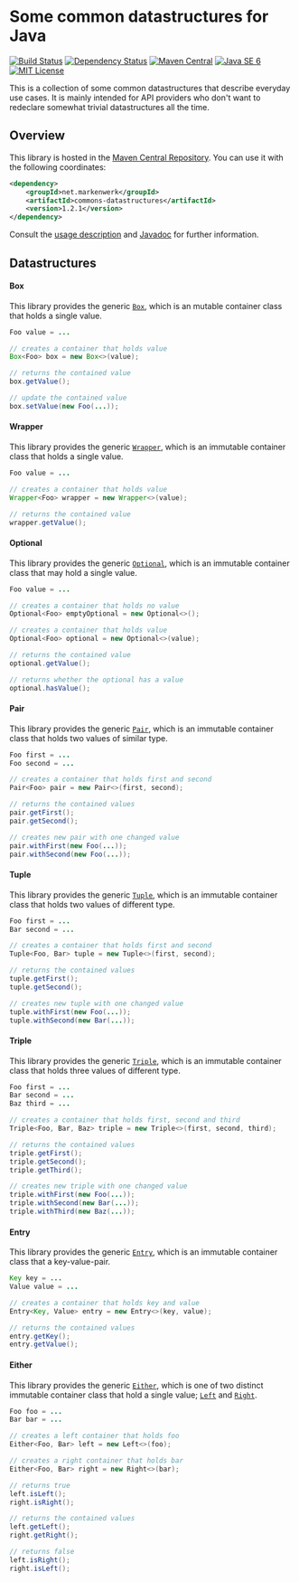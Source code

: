# Some common datastructures for Java

[![Build Status](https://travis-ci.org/markenwerk/java-commons-datastructures.svg?branch=master)](https://travis-ci.org/markenwerk/java-commons-datastructures)
[![Dependency Status](https://www.versioneye.com/user/projects/56d8144cd71695003886c483/badge.svg)](https://www.versioneye.com/user/projects/56d8144cd71695003886c483)
[![Maven Central](https://maven-badges.herokuapp.com/maven-central/net.markenwerk/commons-datastructures/badge.svg)](https://maven-badges.herokuapp.com/maven-central/net.markenwerk/commons-datastructures)
[![Java SE 6](https://img.shields.io/badge/java-SE_6-brightgreen.svg)](http://docs.oracle.com/javase/6/docs/api/)
[![MIT License](https://img.shields.io/badge/license-MIT-brightgreen.svg)](https://github.com/markenwerk/java-commons-datastructures/blob/master/LICENSE)

This is a collection of some common datastructures that describe everyday use cases. It is mainly intended for API providers who don't want to redeclare somewhat trivial datastructures all the time.

## Overview

This library is hosted in the [Maven Central Repository](https://maven-badges.herokuapp.com/maven-central/net.markenwerk/commons-datastructures). You can use it with the following coordinates:

```xml
<dependency>
	<groupId>net.markenwerk</groupId>
	<artifactId>commons-datastructures</artifactId>
	<version>1.2.1</version>
</dependency>
```

Consult the [usage description](#datastructures) and [Javadoc](https://markenwerk.github.io/java-commons-datastructures/index.html) for further information.

## Datastructures

#### Box

This library provides the generic [`Box`][Box], which is an mutable container class that holds a single value.

```java
Foo value = ...

// creates a container that holds value
Box<Foo> box = new Box<>(value);

// returns the contained value
box.getValue();

// update the contained value
box.setValue(new Foo(...));
```

#### Wrapper

This library provides the generic [`Wrapper`][Wrapper], which is an immutable container class that holds a single value.

```java
Foo value = ...

// creates a container that holds value
Wrapper<Foo> wrapper = new Wrapper<>(value);

// returns the contained value
wrapper.getValue();
```

#### Optional

This library provides the generic [`Optional`][Optional], which is an immutable container class that may hold a single value.

```java
Foo value = ...

// creates a container that holds no value
Optional<Foo> emptyOptional = new Optional<>();

// creates a container that holds value
Optional<Foo> optional = new Optional<>(value);

// returns the contained value
optional.getValue();

// returns whether the optional has a value
optional.hasValue();
```

#### Pair

This library provides the generic [`Pair`][Pair], which is an immutable container class that holds two values of similar type.

```java
Foo first = ...
Foo second = ...

// creates a container that holds first and second
Pair<Foo> pair = new Pair<>(first, second);

// returns the contained values
pair.getFirst();
pair.getSecond();

// creates new pair with one changed value
pair.withFirst(new Foo(...));
pair.withSecond(new Foo(...));
```

#### Tuple

This library provides the generic [`Tuple`][Tuple], which is an immutable container class that holds two values of different type.

```java
Foo first = ...
Bar second = ...

// creates a container that holds first and second
Tuple<Foo, Bar> tuple = new Tuple<>(first, second);

// returns the contained values
tuple.getFirst();
tuple.getSecond();

// creates new tuple with one changed value
tuple.withFirst(new Foo(...));
tuple.withSecond(new Bar(...));
```

#### Triple

This library provides the generic [`Triple`][Triple], which is an immutable container class that holds three values of different type.

```java
Foo first = ...
Bar second = ...
Baz third = ...

// creates a container that holds first, second and third
Triple<Foo, Bar, Baz> triple = new Triple<>(first, second, third);

// returns the contained values
triple.getFirst();
triple.getSecond();
triple.getThird();

// creates new triple with one changed value
triple.withFirst(new Foo(...));
triple.withSecond(new Bar(...));
triple.withThird(new Baz(...));
```

#### Entry

This library provides the generic [`Entry`][Entry], which is an immutable container class that a key-value-pair.

```java
Key key = ...
Value value = ...

// creates a container that holds key and value
Entry<Key, Value> entry = new Entry<>(key, value);

// returns the contained values
entry.getKey();
entry.getValue();
```

#### Either

This library provides the generic [`Either`][Either], which is one of two distinct immutable container class that hold a single value; [`Left`][Left] and [`Right`][Right].

```java
Foo foo = ...
Bar bar = ...

// creates a left container that holds foo
Either<Foo, Bar> left = new Left<>(foo);

// creates a right container that holds bar
Either<Foo, Bar> right = new Right<>(bar);

// returns true
left.isLeft();
right.isRight();

// returns the contained values
left.getLeft();
right.getRight();

// returns false
left.isRight();
right.isLeft();
```

[Box]: https://markenwerk.github.io/java-commons-datastructures/index.html?net/markenwerk/commons/datastructures/Box.html
[Either]: https://markenwerk.github.io/java-commons-datastructures/index.html?net/markenwerk/commons/datastructures/Either.html
[Entry]: https://markenwerk.github.io/java-commons-datastructures/index.html?net/markenwerk/commons/datastructures/Entry.html
[Left]: https://markenwerk.github.io/java-commons-datastructures/index.html?net/markenwerk/commons/datastructures/Left.html
[Pair]: https://markenwerk.github.io/java-commons-datastructures/index.html?net/markenwerk/commons/datastructures/Pair.html
[Optional]: https://markenwerk.github.io/java-commons-datastructures/index.html?net/markenwerk/commons/datastructures/Optional.html
[Right]: https://markenwerk.github.io/java-commons-datastructures/index.html?net/markenwerk/commons/datastructures/Right.html
[Triple]: https://markenwerk.github.io/java-commons-datastructures/index.html?net/markenwerk/commons/datastructures/Triple.html
[Tuple]: https://markenwerk.github.io/java-commons-datastructures/index.html?net/markenwerk/commons/datastructures/Tuple.html
[Wrapper]: https://markenwerk.github.io/java-commons-datastructures/index.html?net/markenwerk/commons/datastructures/Wrapper.html